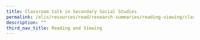 ```yaml
---
title: Classroom talk in Secondary Social Studies
permalink: /elis/resources/read/research-summaries/reading-viewing/classroom-talk-in-secondary-social-studies/
description: ""
third_nav_title: Reading and Viewing
---
```

